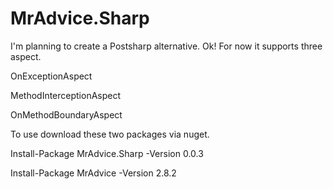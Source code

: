 # MrAdvice.Sharp
I'm planning to create a Postsharp alternative. 
Ok! For now it supports three aspect. 


OnExceptionAspect

MethodInterceptionAspect 

OnMethodBoundaryAspect


To use download these two packages via nuget.

Install-Package MrAdvice.Sharp -Version 0.0.3

Install-Package MrAdvice -Version 2.8.2
